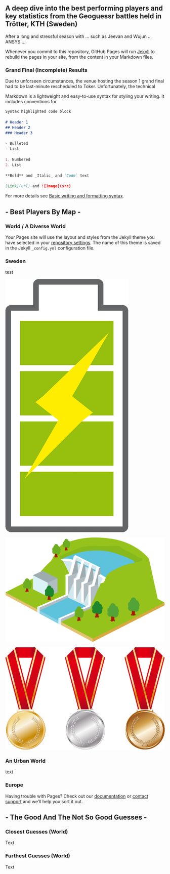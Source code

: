 ## A deep dive into the best performing players and key statistics from the Geoguessr battles held in Trötter, KTH (Sweden)

After a long and stressful season with ... such as Jeevan and Wujun ... ANSYS ...

Whenever you commit to this repository, GitHub Pages will run [Jekyll](https://jekyllrb.com/) to rebuild the pages in your site, from the content in your Markdown files.

### Grand Final (Incomplete) Results

Due to unforseen circumstances, the venue hosting the season 1 grand final had to be last-minute rescheduled to Toker. Unfortunately, the technical 

Markdown is a lightweight and easy-to-use syntax for styling your writing. It includes conventions for

```markdown
Syntax highlighted code block

# Header 1
## Header 2
### Header 3

- Bulleted
- List

1. Numbered
2. List

**Bold** and _Italic_ and `Code` text

[Link](url) and ![Image](src)
```

For more details see [Basic writing and formatting syntax](https://docs.github.com/en/github/writing-on-github/getting-started-with-writing-and-formatting-on-github/basic-writing-and-formatting-syntax).

## - Best Players By Map -
### World / A Diverse World

Your Pages site will use the layout and styles from the Jekyll theme you have selected in your [repository settings](https://github.com/fhansell98/fhansell98.github.io/settings/pages). The name of this theme is saved in the Jekyll `_config.yml` configuration file.

### Sweden

test

![battery image test](battery-icon-clipart-md.png)

![large image test](image_processing20200424-23052-pudem6.png)

![transparent image test](gold-silver-bronze-medals-clipart-md.png)

### An Urban World

text

### Europe

Having trouble with Pages? Check out our [documentation](https://docs.github.com/categories/github-pages-basics/) or [contact support](https://support.github.com/contact) and we’ll help you sort it out.

## - The Good And The **Not** So Good Guesses -
### Closest Guesses (World)

Text

### Furthest Guesses (World)

Text
